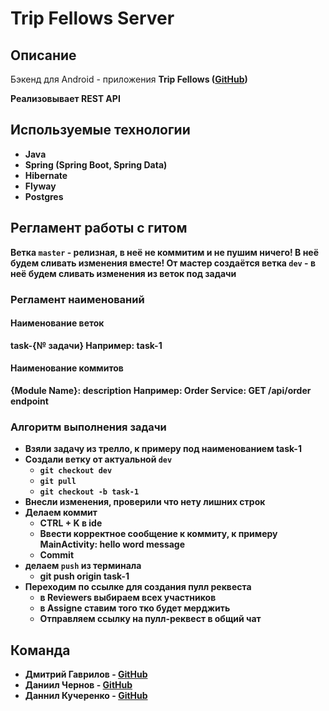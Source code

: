 # Trip Fellows Server
## Описание
Бэкенд для Android - приложения <b>Trip Fellows<b> ([GitHub](https://github.com/lo0ken/trip-fellows-client))
  
Реализовывает REST API
  
## Используемые технологии
* Java
* Spring (Spring Boot, Spring Data)
* Hibernate
* Flyway
* Postgres

## Регламент работы с гитом
Ветка `master` - релизная, в <b>неё не коммитим и не пушим ничего!</b> В неё будем сливать изменения вместе!
От мастер создаётся ветка `dev` - в неё будем сливать изменения из веток под задачи

### Регламент наименований

#### Наименование веток
task-{№ задачи}
Например: task-1

#### Наименование коммитов
{Module Name}: description
Например:
Order Service: GET /api/order endpoint

### Алгоритм выполнения задачи
- Взяли задачу из трелло, к примеру под наименованием task-1
- Создали ветку от актуальной `dev`
  - `git checkout dev`
  - `git pull`
  - `git checkout -b task-1`
- Внесли изменения, проверили что нету лишних строк
- Делаем коммит
  - CTRL + K в ide
  - Ввести корректное сообщение к коммиту, к примеру MainActivity: hello word message
  - Commit
- делаем `push` из терминала
  - git push origin task-1
- Переходим по ссылке для создания пулл реквеста
  - в Reviewers выбираем всех участников
  - в Assigne ставим того тко будет мерджить
  - Отправляем ссылку на пулл-реквест в общий чат
  
## Команда
* Дмитрий Гаврилов - [GitHub](https://github.com/lo0ken)
* Даниил Чернов - [GitHub](https://github.com/Lackier)
* Даннил Кучеренко - [GitHub](https://github.com/Danil-dn)
